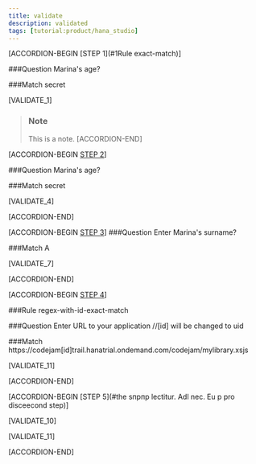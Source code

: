```yaml
---
title: validate
description: validated
tags: [tutorial:product/hana_studio]
---
```


[ACCORDION-BEGIN [STEP 1](#1Rule exact-match)]

###Question
Marina's age?

###Match
secret

[VALIDATE_1]

>### Note
>This is a note. 
[ACCORDION-END] 

[ACCORDION-BEGIN [STEP 2](#1###Ruleregex-substring)]

###Question
Marina's age?

###Match
secret

[VALIDATE_4]

[ACCORDION-END] 

[ACCORDION-BEGIN [STEP 3](#1###regex-begins-with)]
###Question
Enter Marina's surname?

###Match
A

[VALIDATE_7]

[ACCORDION-END] 

[ACCORDION-BEGIN [STEP 4](#1###regex-with-id-exact-match)]

###Rule
regex-with-id-exact-match

###Question
Enter URL to your application //[id] will be changed to uid

###Match
https://codejam[id]trail.hanatrial.ondemand.com/codejam/mylibrary.xsjs

[VALIDATE_11]

[ACCORDION-END] 

[ACCORDION-BEGIN [STEP 5](#the sпрпр lectitur. Adl nec. Eu p pro disceecond step)]

[VALIDATE_10]

[VALIDATE_11]

[ACCORDION-END] 



